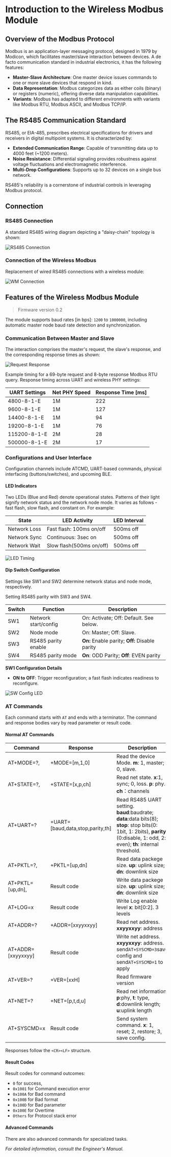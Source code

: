 # Introduction to the Wireless Modbus Module

## Overview of the Modbus Protocol

Modbus is an application-layer messaging protocol, designed in 1979 by Modicon, which facilitates master/slave interaction between devices. A de facto communication standard in industrial electronics, it has the following features:

* **Master-Slave Architecture**: One master device issues commands to one or more slave devices that respond in kind.
* **Data Representation**: Modbus categorizes data as either coils (binary) or registers (numeric), offering diverse data manipulation capabilities.
* **Variants**: Modbus has adapted to different environments with variants like Modbus RTU, Modbus ASCII, and Modbus TCP/IP.

## The RS485 Communication Standard

RS485, or EIA-485, prescribes electrical specifications for drivers and receivers in digital multipoint systems. It is characterized by:

* **Extended Communication Range**: Capable of transmitting data up to 4000 feet (~1200 meters).
* **Noise Resistance**: Differential signaling provides robustness against voltage fluctuations and electromagnetic interference.
* **Multi-Drop Configurations**: Supports up to 32 devices on a single bus network.

RS485's reliability is a cornerstone of industrial controls in leveraging Modbus protocol.

## Connection

### RS485 Connection

A standard RS485 wiring diagram depicting a "daisy-chain" topology is shown:

![RS485 Connection](/images/solution/Modbus/module/rs485_connection.png)

### Connection of the Wireless Modbus

Replacement of wired RS485 connections with a wireless module:

![WM Connection](/images/solution/Modbus/module/wm_connection.png)

## Features of the Wireless Modbus Module

> Firmware version 0.2

The module supports baud rates [in bps]: `1200` to `1000000`, including automatic master node baud rate detection and synchronization.

### Communication Between Master and Slave

The interaction comprises the master's request, the slave's response, and the corresponding response times as shown:

![Request Response](/images/solution/Modbus/module/request_response.png)

Example timing for a 69-byte request and  8-byte response Modbus RTU query. Response timing across UART and wireless PHY settings:

|UART Settings	| Net PHY Speed	| Response Time [ms]|
|---|---|---|
4800-8-1-E	| 1M	| 222
9600-8-1-E	| 1M	| 127
14400-8-1-E	| 1M	| 94
19200-8-1-E	| 1M	| 76
115200-8-1-E	| 2M	| 28
500000-8-1-E	| 2M	| 17

### Configurations and User Interface

Configuration channels include ATCMD, UART-based commands, physical interfacing (buttons/switches), and upcoming BLE.

#### LED Indicators

Two LEDs (Blue and Red) denote operational states. Patterns of their light signify network status and the network node mode. It varies as follows - fast flash, slow flash, and constant on. For example:

State           | LED Activity                                | LED Interval 
|---|---|---|
Network Loss    | Fast flash: 100ms on/off                    | 500ms off    
Network Sync    | Continuous: 3sec on                         | 500ms off    
|Network Wait |	Slow flash(500ms on/off)	 |500ms off

![LED Timing](/images/solution/Modbus/module/led_timing.png)

#### Dip Switch Configuration

Settings like SW1 and SW2 determine network status and node mode, respectively.

Setting RS485 parity with SW3 and SW4.

Switch | Function               | Description
|---|---|---|
SW1    | Network start/config   | On: Activate; Off: Default. See below.
SW2    | Node mode              | On: Master; Off: Slave.
| SW3 | RS485 parity enable | **On:** Enable parity; **Off:** Disable parity
| SW4 | RS485 parity mode | **On**: ODD Parity; **Off**: EVEN parity

**SW1 Configuration Details**
* **ON to OFF**: Trigger reconfiguration; a fast flash indicates readiness to reconfigure. 

![SW Config LED](/images/solution/Modbus/module/sw_led_conf.png)

### AT Commands

Each command starts with `AT` and ends with a terminator. The command and response bodies vary by read parameter or result code.

#### Normal AT Commands

Command | Response | Description
|---|---|---|
AT+MODE=?, | +MODE=[m,1,0] | Read the device Mode. **m**: 1, master; 0, slave.
AT+STATE=?,| +STATE=[x,p,ch]|Read net state. **x**:1, sync; 0, loss. **p**: phy. **ch**：channels 
AT+UART=?|+UART=[baud,data,stop,parity,th]|Read RS485 UART setting. **baud**:baudrate; **data**:data bits(8); **stop**: stop bits(0: 1bit, 1: 2bits), **parity**:(0:disable, 1: odd, 2: even); **th**: internal threshold.
AT+PKTL=?,|+PKTL=[up,dn]|Read data packege size. **up**: uplink size; **dn**: downlink size
AT+PKTL=[up,dn],|Result code|Write data packege size. **up**: uplink size; **dn**: downlink size
AT+LOG=x|Result code|Write Log enable level **x**: bit[0:2]. 3 levels
AT+ADDR=?|+ADDR=[xxyyxxyy]|Read net address. **xxyyxxyy**: address 
AT+ADDR=[xxyyxxyy]|Result code|Write net address. **xxyyxxyy**: address. send`AT+SYSCMD=3`save config and send`AT+SYSCMD=1` to apply
AT+VER=?|+VER=[xxH]|Read firmware version
AT+NET=?|+NET=[p,t,d,u]|Read net information. **p**:phy, **t**: type, **d**:downlink length; **u**:uplink length
AT+SYSCMD=x|Result code|Send system command. **x**: 1, reset; 2, restore; 3, save config.

Responses follow the `<CR><LF>` structure.

#### Result Codes

Result codes for command outcomes:
* `0` for success,
* `0x1001` for	Command execution error
* `0x100A` for	Bad command
* `0x100B` for	Bad format
* `0x100D` for	Bad parameter
* `0x100E` for	Overtime
* `Others` for	Protocol stack error

#### Advanced Commands

There are also advanced commands for specialized tasks.

*For detailed information, consult the Engineer's Manual.*

